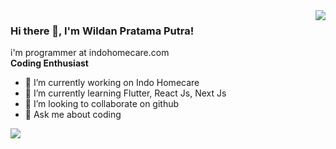 <img align="right" src="https://github-readme-stats.vercel.app/api?username=wildanptra&show_icons=true&theme=react&include_all_commits=true">

### Hi there 👋, I'm Wildan Pratama Putra!

i'm programmer at indohomecare.com
<br>
<b> Coding Enthusiast </b>

<!-- **wildanptra/wildanptra** is a ✨ _special_ ✨ repository because its `README.md` (this file) appears on your GitHub profile.

Here are some ideas to get you started: -->

- 🔭 I’m currently working on Indo Homecare
- 🌱 I’m currently learning Flutter, React Js, Next Js
- 👯 I’m looking to collaborate on github
- 💬 Ask me about coding

<img align="left" src="https://github-readme-stats.vercel.app/api/top-langs/?username=wildanptra&layout=donut" />
